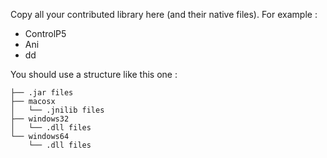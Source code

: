 Copy all your contributed library here (and their native files). For example :

- ControlP5
- Ani
- dd 

You should use a structure like this one :

```
├── .jar files
├── macosx
│   └── .jnilib files
├── windows32
│   └── .dll files
└── windows64
    └── .dll files
```